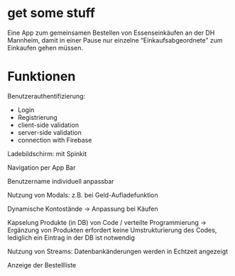 # get some stuff

Eine App zum gemeinsamen Bestellen von Essenseinkäufen an der DH Mannheim, damit in einer Pause nur einzelne “Einkaufsabgeordnete” zum Einkaufen gehen müssen.

# Funktionen

Benutzerauthentifizierung:
- Login
- Registrierung
- client-side validation
- server-side validation
- connection with Firebase

Ladebildschirm: mit Spinkit

Navigation per App Bar

Benutzername individuell anpassbar

Nutzung von Modals: z.B. bei Geld-Aufladefunktion

Dynamische Kontostände → Anpassung bei Käufen

Kapselung Produkte (in DB) von Code / verteilte Programmierung
→ Ergänzung von Produkten erfordert keine Umstrukturierung des Codes, lediglich ein Eintrag in der DB ist notwendig

Nutzung von Streams: Datenbankänderungen werden in Echtzeit angezeigt

Anzeige der Bestellliste
